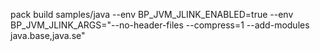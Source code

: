 

pack build samples/java --env BP_JVM_JLINK_ENABLED=true --env BP_JVM_JLINK_ARGS="--no-header-files --compress=1 --add-modules java.base,java.se"
